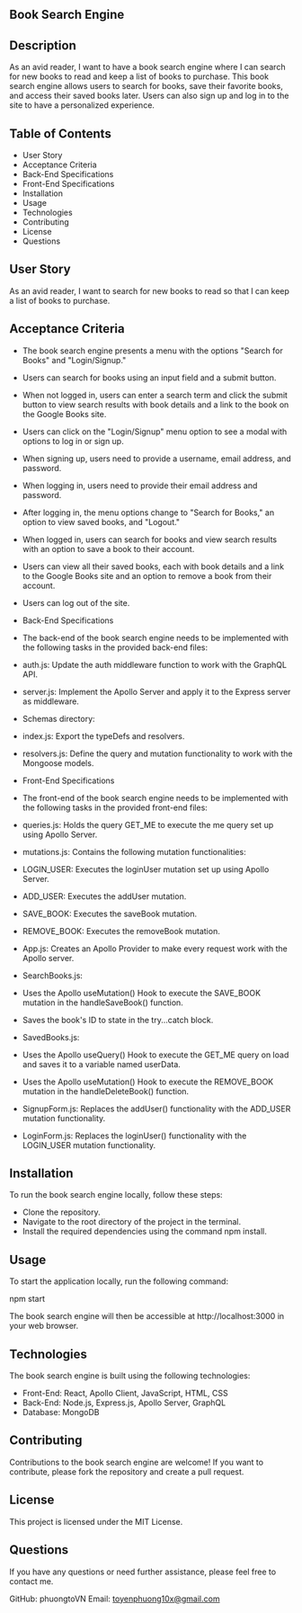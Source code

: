 ## Book Search Engine
## Description

As an avid reader, I want to have a book search engine where I can search for new books to read and keep a list of books to purchase. This book search engine allows users to search for books, save their favorite books, and access their saved books later. Users can also sign up and log in to the site to have a personalized experience.

## Table of Contents
- User Story
- Acceptance Criteria
- Back-End Specifications
- Front-End Specifications
- Installation
- Usage
- Technologies
- Contributing
- License
- Questions

## User Story

As an avid reader, I want to search for new books to read so that I can keep a list of books to purchase.

## Acceptance Criteria
- The book search engine presents a menu with the options "Search for Books" and "Login/Signup."
- Users can search for books using an input field and a submit button.
- When not logged in, users can enter a search term and click the submit button to view search results with book details and a link to the book on the Google Books site.
- Users can click on the "Login/Signup" menu option to see a modal with options to log in or sign up.
- When signing up, users need to provide a username, email address, and password.
- When logging in, users need to provide their email address and password.
- After logging in, the menu options change to "Search for Books," an option to view saved books, and "Logout."
- When logged in, users can search for books and view search results with an option to save a book to their account.
- Users can view all their saved books, each with book details and a link to the Google Books site and an option to remove a book from their account.
- Users can log out of the site.
- Back-End Specifications
- The back-end of the book search engine needs to be implemented with the following tasks in the provided back-end files:

- auth.js: Update the auth middleware function to work with the GraphQL API.
- server.js: Implement the Apollo Server and apply it to the Express server as middleware.
- Schemas directory:
- index.js: Export the typeDefs and resolvers.
- resolvers.js: Define the query and mutation functionality to work with the Mongoose models.
- Front-End Specifications
- The front-end of the book search engine needs to be implemented with the following tasks in the provided front-end files:

- queries.js: Holds the query GET_ME to execute the me query set up using Apollo Server.
- mutations.js: Contains the following mutation functionalities:
- LOGIN_USER: Executes the loginUser mutation set up using Apollo Server.
- ADD_USER: Executes the addUser mutation.
- SAVE_BOOK: Executes the saveBook mutation.
- REMOVE_BOOK: Executes the removeBook mutation.
- App.js: Creates an Apollo Provider to make every request work with the Apollo server.
- SearchBooks.js:
- Uses the Apollo useMutation() Hook to execute the SAVE_BOOK mutation in the handleSaveBook() function.
- Saves the book's ID to state in the try...catch block.
- SavedBooks.js:
- Uses the Apollo useQuery() Hook to execute the GET_ME query on load and saves it to a variable named userData.
- Uses the Apollo useMutation() Hook to execute the REMOVE_BOOK mutation in the handleDeleteBook() function.
- SignupForm.js: Replaces the addUser() functionality with the ADD_USER mutation functionality.
- LoginForm.js: Replaces the loginUser() functionality with the LOGIN_USER mutation functionality.

## Installation

To run the book search engine locally, follow these steps:

- Clone the repository.
- Navigate to the root directory of the project in the terminal.
- Install the required dependencies using the command npm install.

## Usage
To start the application locally, run the following command:

npm start

The book search engine will then be accessible at http://localhost:3000 in your web browser.

## Technologies
The book search engine is built using the following technologies:

- Front-End: React, Apollo Client, JavaScript, HTML, CSS
- Back-End: Node.js, Express.js, Apollo Server, GraphQL
- Database: MongoDB

## Contributing
Contributions to the book search engine are welcome! If you want to contribute, please fork the repository and create a pull request.

## License
This project is licensed under the MIT License.

## Questions
If you have any questions or need further assistance, please feel free to contact me.

GitHub: phuongtoVN
Email: toyenphuong10x@gmail.com



